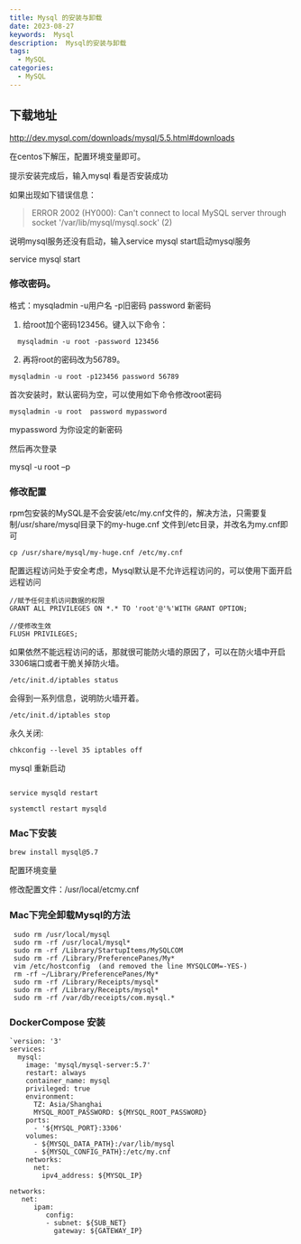 ```yaml
---
title: Mysql 的安装与卸载
date: 2023-08-27
keywords:  Mysql
description:  Mysql的安装与卸载
tags:
  - MySQL
categories:
  - MySQL
---
```


## 下载地址

http://dev.mysql.com/downloads/mysql/5.5.html#downloads

 
在centos下解压，配置环境变量即可。

提示安装完成后，输入mysql 看是否安装成功

如果出现如下错误信息：

> ERROR 2002 (HY000): Can't connect to local MySQL server through socket '/var/lib/mysql/mysql.sock' (2)

说明mysql服务还没有启动，输入service mysql start启动mysql服务

service mysql start
 
### 修改密码。

格式：mysqladmin -u用户名 -p旧密码 password 新密码

1. 给root加个密码123456。键入以下命令：

```mysql
  mysqladmin -u root -password 123456
```
2. 再将root的密码改为56789。
```mysql
mysqladmin -u root -p123456 password 56789
```

首次安装时，默认密码为空，可以使用如下命令修改root密码

```mysql
mysqladmin -u root  password mypassword
```

mypassword 为你设定的新密码

然后再次登录

mysql -u root –p
 
### 修改配置

rpm包安装的MySQL是不会安装/etc/my.cnf文件的，解决方法，只需要复制/usr/share/mysql目录下的my-huge.cnf 文件到/etc目录，并改名为my.cnf即可

```shell
cp /usr/share/mysql/my-huge.cnf /etc/my.cnf
```
 
配置远程访问处于安全考虑，Mysql默认是不允许远程访问的，可以使用下面开启远程访问

```mysql
//赋予任何主机访问数据的权限
GRANT ALL PRIVILEGES ON *.* TO 'root'@'%'WITH GRANT OPTION;

//使修改生效
FLUSH PRIVILEGES;

```
如果依然不能远程访问的话，那就很可能防火墙的原因了，可以在防火墙中开启3306端口或者干脆关掉防火墙。

```shell
/etc/init.d/iptables status
```  
会得到一系列信息，说明防火墙开着。
```shell
/etc/init.d/iptables stop
```  
永久关闭:
```shell
chkconfig --level 35 iptables off
```  
mysql 重新启动

```shell

service mysqld restart

systemctl restart mysqld
```


### Mac下安装

```shell
brew install mysql@5.7
```

配置环境变量

修改配置文件：/usr/local/etcmy.cnf


### Mac下完全卸载Mysql的方法

```shell
 sudo rm /usr/local/mysql
 sudo rm -rf /usr/local/mysql*
 sudo rm -rf /Library/StartupItems/MySQLCOM
 sudo rm -rf /Library/PreferencePanes/My*
 vim /etc/hostconfig  (and removed the line MYSQLCOM=-YES-)
 rm -rf ~/Library/PreferencePanes/My*
 sudo rm -rf /Library/Receipts/mysql*
 sudo rm -rf /Library/Receipts/mysql*
 sudo rm -rf /var/db/receipts/com.mysql.*

```

### DockerCompose 安装

```
`version: '3'
services:
  mysql:
    image: 'mysql/mysql-server:5.7'
    restart: always
    container_name: mysql
    privileged: true
    environment:
      TZ: Asia/Shanghai
      MYSQL_ROOT_PASSWORD: ${MYSQL_ROOT_PASSWORD}
    ports:
      - '${MYSQL_PORT}:3306'
    volumes:
      - ${MYSQL_DATA_PATH}:/var/lib/mysql
      - ${MYSQL_CONFIG_PATH}:/etc/my.cnf
    networks:
      net:
        ipv4_address: ${MYSQL_IP}

networks:
   net:
      ipam:
         config:
         - subnet: ${SUB_NET}
           gateway: ${GATEWAY_IP}
```
